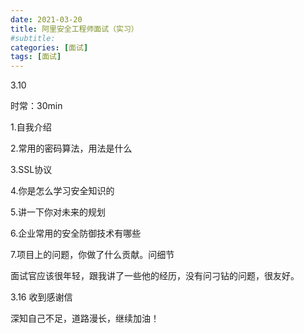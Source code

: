 ```yaml
---
date: 2021-03-20
title: 阿里安全工程师面试（实习）
#subtitle: 
categories: [面试]
tags: [面试]
---
```


3.10 

  时常：30min 

  1.自我介绍 

  2.常用的密码算法，用法是什么 

  3.SSL协议 

  4.你是怎么学习安全知识的 

  5.讲一下你对未来的规划 

  6.企业常用的安全防御技术有哪些 

  7.项目上的问题，你做了什么贡献。问细节 


  面试官应该很年轻，跟我讲了一些他的经历，没有问刁钻的问题，很友好。 


  3.16 收到感谢信 

  深知自己不足，道路漫长，继续加油！ 